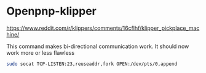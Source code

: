 # Openpnp-klipper


https://www.reddit.com/r/klippers/comments/16cflhf/klipper_pickplace_machine/


This command makes bi-directional communication work. It  should now work more or less flawless
```bash
sudo socat TCP-LISTEN:23,reuseaddr,fork OPEN:/dev/pts/0,append
```
